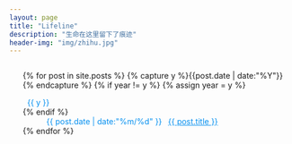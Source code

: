 ```yaml
---
layout: page
title: "Lifeline"
description: "生命在这里留下了痕迹"
header-img: "img/zhihu.jpg"
---
```


<style type="text/css">
.listing-seperator {
	margin-top:1em;
	color:#0590f0
}
.listing-item { text-indent:3em; color:#0590f0}
.listing-item a { margin-left:0.5em; color: #0590f0}
.listing-item a:hover { font-description: underline}
</style>

<ul class="listing" style="list-style-type:none;font-weight:normal;margin-top:2em;">
{% for post in site.posts %}
  {% capture y %}{{post.date | date:"%Y"}}{% endcapture %}
  {% if year != y %}
    {% assign year = y %}
    <li class="listing-seperator"><i class="fa fa-refresh fa-spin"></i>&nbsp;&nbsp;{{ y }}</li>
  {% endif %}
  <li class="listing-item">
    <time datetime="{{ post.date | date:"%Y-%m-%d" }}">{{ post.date | date:"%m/%d" }}</time>
    <a href="{{ post.url }}" title="{{ post.title }}">{{ post.title }}</a>
  </li>
{% endfor %}
</ul>
